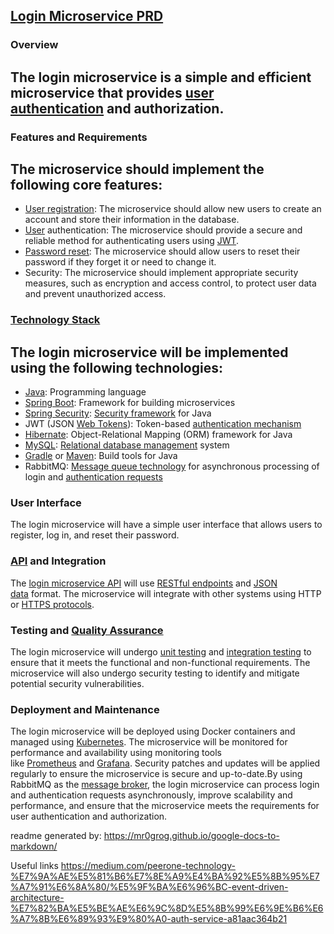 ## [Login Microservice PRD](<>)


### Overview


## The login microservice is a simple and efficient microservice that provides [user authentication](<>) and authorization.


### Features and Requirements


## The microservice should implement the following core features:
- [User registration](<>): The microservice should allow new users to create an account and store their information in the database.
- [User](<>) authentication: The microservice should provide a secure and reliable method for authenticating users using [JWT](<>).
- [Password reset](<>): The microservice should allow users to reset their password if they forget it or need to change it.
- Security: The microservice should implement appropriate security measures, such as encryption and access control, to protect user data and prevent unauthorized access.


### [Technology Stack](<>)


## The login microservice will be implemented using the following technologies:
- [Java](<>): Programming language
- [Spring Boot](<>): Framework for building microservices
- [Spring Security](<>): [Security framework](<>) for Java
- JWT (JSON [Web Tokens](<>)): Token-based [authentication mechanism](<>)
- [Hibernate](<>): Object-Relational Mapping (ORM) framework for Java
- [MySQL](<>): [Relational database management](<>) system
- [Gradle](<>) or [Maven](<>): Build tools for Java
- RabbitMQ: [Message queue technology](<>) for asynchronous processing of login and [authentication requests](<>)


### User Interface
The login microservice will have a simple user interface that allows users to register, log in, and reset their password.

### [API](<>) and Integration
The [login microservice API](<>) will use [RESTful endpoints](<>) and [JSON data](<>) format. The microservice will integrate with other systems using HTTP or [HTTPS protocols](<>).


### Testing and [Quality Assurance](<>)
The login microservice will undergo [unit testing](<>) and [integration testing](<>) to ensure that it meets the functional and non-functional requirements. The microservice will also undergo security testing to identify and mitigate potential security vulnerabilities.


### Deployment and Maintenance
The login microservice will be deployed using Docker containers and managed using [Kubernetes](<>). The microservice will be monitored for performance and availability using monitoring tools like [Prometheus](<>) and [Grafana](<>). Security patches and updates will be applied regularly to ensure the microservice is secure and up-to-date.By using RabbitMQ as the [message broker](<>), the login microservice can process login and authentication requests asynchronously, improve scalability and performance, and ensure that the microservice meets the requirements for user authentication and authorization.


readme generated by: https://mr0grog.github.io/google-docs-to-markdown/

Useful links
https://medium.com/peerone-technology-%E7%9A%AE%E5%81%B6%E7%8E%A9%E4%BA%92%E5%8B%95%E7%A7%91%E6%8A%80/%E5%9F%BA%E6%96%BC-event-driven-architecture-%E7%82%BA%E5%BE%AE%E6%9C%8D%E5%8B%99%E6%9E%B6%E6%A7%8B%E6%89%93%E9%80%A0-auth-service-a81aac364b21